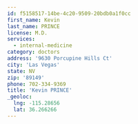 ```yaml
---
id: f5158517-14be-4c20-9509-20bdb0a1f0cc
first_name: Kevin
last_name: PRINCE
license: M.D.
services:
  - internal-medicine
category: doctors
address: '9630 Porcupine Hills Ct'
city: 'Las Vegas'
state: NV
zip: '89149'
phone: 702-334-9369
title: 'Kevin PRINCE'
_geoloc:
  lng: -115.28656
  lat: 36.266266
---
```

